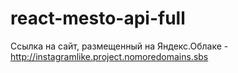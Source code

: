 # react-mesto-api-full
Ссылка на сайт, размещенный на Яндекс.Облаке - http://instagramlike.project.nomoredomains.sbs
